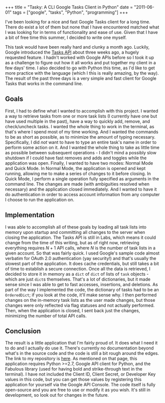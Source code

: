 +++
title = "Tasky: A CLI Google Tasks Client in Python"
date = "2011-06-01"
tags = ["google", "tasks", "Python", "programming"]
+++

I've been looking for a nice and fast Google Tasks client for a long time.
There do exist a lot of them but none that I have encountered matched what I was
looking for in terms of functionality and ease of use. Given that I have a bit
of free time this summer, I decided to write one myself.

This task would have been really hard and clunky a month ago. Luckily, Google
introduced the [Tasks
API](http://googleappsdeveloper.blogspot.com/2011/05/getting-organized-with-tasks-api.html)
about three weeks ago, a hugely requested feature. I hadn't worked with Google
APIs before so I took it up as a challenge to figure out how it all works and
put together my client in a few days' time. I also decided to go with Python
this time, as I'd like to get more practice with the language (which I this is
really amazing, by the way). The result of the past three days is a very simple
and fast client for Google Tasks that works in the command line.

## Goals

First, I had to define what I wanted to accomplish with this project. I wanted a
way to retrieve tasks from one or more task lists (I currently have one but have
used multiple in the past), have a way to quickly add, remove, and check/uncheck
tasks. I wanted the whole thing to work in the terminal, as that's where I
spend most of my time working. And I wanted the commands to be as short as
possible, as to minimize the amount of typing necessary. Specifically, I did
_not_ want to have to type an entire task's name in order to perform some action
on it. And I wanted the whole thing to take as little time as possible between
subsequent operations - I didn't mind a possibly slow shutdown if I could have
fast removes and adds and toggles while the application was open. Finally, I
wanted to have two modes: Normal Mode and Quick Mode. In Normal Mode, the
application is opened and kept running, allowing me to make a series of changes
to it before closing. In Quick Mode, I perform a single operation fully
specified as arguments in the command line. The changes are made (with
ambiguities resolved when necessary) and the application closed immediately. And
I wanted to have it do authentication in order to access account information
from any computer I choose to run the application on.

## Implementation

I was able to accomplish all of these goals by loading all task lists into
memory upon startup and committing all changes to the server when closing the
application. The Tasks API is still in Labs, which means it could change from
the time of this writing, but as of right now, retrieving everything requires
$N+1$ API calls, where $N$ is the number of task lists in a given account. So
that was fairly quick. I used Google's sample code almost verbatim for OAuth 2.0
authentication (yay security!) and that's usually the slowest part of the
application. It does cache credentials, but still takes a bit of time to
establish a secure connection. Once all the data is retrieved, I decided to
store it in memory as a `dict` of `dict` of lists of `task` objects -
which are just `dict`s themselves. That's a lot of dictionaries, but it made
sense since I was able to get to fast accesses, insertions, and deletions. As
part of the way I implemented the code, the dictionary of tasks had to be an
`OrderedDict`; if you look at the code, it'll make sense why. I then performed
changes on the in-memory task lists as the user made changes, but those changes
were only reflected via flag statuses and not actually performed. Then, when the
application is closed, I sent back just the changes, minimizing the number of
total API calls.

## Conclusion

The result is a little application that I'm fairly proud of. It does what
I need it to do and I actually do use it. There's currently no
documentation beyond what's in the source code and the code is still a bit
rough around the edges. The link to my repository is
[here](https://github.com/jrupac/tasky). As mentioned on that page, this
application requires Python >=2.7, Google API client for Python, and the
Fabulous library (used for having bold and strike-through text in the terminal).
I have not included the Client ID, Client Secret, or Developer Key values in
this code, but you can get those values by registering this application for
yourself via the Google API Console. The code itself is fully open-source and
you are free to use or modify it as you wish.  It's still in development, so
look out for changes in the future.
